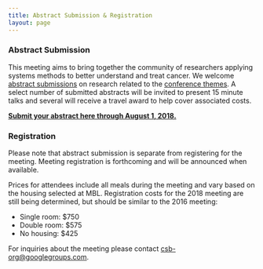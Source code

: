 ```yaml
---
title: Abstract Submission & Registration
layout: page
---
```


### Abstract Submission

This meeting aims to bring together the community of researchers applying systems methods to better understand and treat cancer. We welcome [abstract submissions](https://redcap.sagebase.org/redcap/surveys/?s=T9YL4X44KF) on research related to the [conference themes](https://sacbmeeting.org/schedule.html). A select number of submitted abstracts will be invited to present 15 minute talks and several will receive a travel award to help cover associated costs.

**[Submit your abstract here through August 1, 2018.](https://redcap.sagebase.org/redcap/surveys/?s=T9YL4X44KF)**

### Registration

Please note that abstract submission is separate from registering for the meeting. Meeting registration is forthcoming and will be announced when available.

Prices for attendees include all meals during the meeting and vary based on the housing selected at MBL. Registration costs for the 2018 meeting are still being determined, but should be similar to the 2016 meeting:

-   Single room: $750
-   Double room: $575
-   No housing: $425

For inquiries about the meeting please contact <csb-org@googlegroups.com>.
